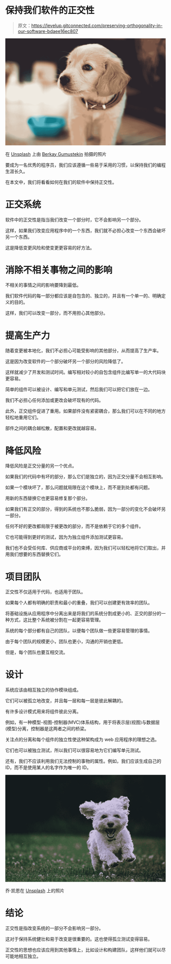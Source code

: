 # 保持我们软件的正交性

> 原文：<https://levelup.gitconnected.com/preserving-orthogonality-in-our-software-bdaee16ec807>

![](img/43d1111d369b75125cef29d061880095.png)

在 [Unsplash](https://unsplash.com?utm_source=medium&utm_medium=referral) 上由 [Berkay Gumustekin](https://unsplash.com/@berkaygumustekin?utm_source=medium&utm_medium=referral) 拍摄的照片

要成为一名优秀的程序员，我们应该遵循一些易于采用的习惯，以保持我们的编程生涯长久。

在本文中，我们将看看如何在我们的软件中保持正交性。

# 正交系统

软件中的正交性是指当我们改变一个部分时，它不会影响另一个部分。

这样，如果我们改变应用程序中的一个东西，我们就不必担心改变一个东西会破坏另一个东西。

这是降低变更风险和使变更更容易的好方法。

# 消除不相关事物之间的影响

不相关的事情之间的影响要降到最低。

我们软件代码的每一部分都应该是自包含的、独立的，并且有一个单一的、明确定义的目的。

这样，我们可以改变一部分，而不用担心其他部分。

# 提高生产力

随着变更被本地化，我们不必担心可能受影响的其他部分，从而提高了生产率。

这是因为改变软件的一个部分破坏另一个部分的风险降低了。

这样就减少了开发和测试时间。编写相对较小的自包含组件比编写单一的大代码块更容易。

简单的组件可以被设计、编写和单元测试，然后我们可以把它们放在一边。

我们不必担心任何添加或更改会破坏现有的代码。

此外，正交组件促进了重用。如果部件没有紧密耦合，那么我们可以在不同的地方轻松地重用它们。

部件之间的耦合越松散，配置和更改就越容易。

# 降低风险

降低风险是正交分量的另一个优点。

如果我们的代码中有坏的部分，那么它们是独立的，因为正交分量不会相互影响。

如果一个模块坏了，那么问题就局限在这个模块上，而不是到处都有问题。

用新的东西替换它也更容易修复那个部分。

如果我们有正交的部分，得到的系统也不那么脆弱，因为一部分的变化不会破坏另一部分。

任何不好的更改都局限于被更改的部分，而不是依赖于它的多个组件。

它也可能得到更好的测试，因为为独立组件添加测试更容易。

我们也不会受任何库、供应商或平台的束缚，因为我们可以轻松地将它们取出，并用我们想要的东西替换它们。

# 项目团队

正交性不仅适用于代码，也适用于团队。

如果每个人都有明确的职责和最小的重叠，我们可以创建更有效率的团队。

将基础设施从应用程序中分离出来是将我们的系统分割成更小的、正交的部分的一种方式，这比整个系统被分割在一起更容易管理。

系统的每个部分都有自己的团队，以便每个团队做一些更容易管理的事情。

由于每个团队的规模更小，团队也更小，沟通的开销也更低。

但是，每个团队也要互相交流。

# 设计

系统应该由相互独立的协作模块组成。

它们可以被孤立地改变，并且每一层和每一层是彼此解耦的。

有许多设计模式用来将组件彼此分离。

例如，有一种模型-视图-控制器(MVC)体系结构，用于将表示层(视图)与数据层(模型)分离，控制器是这两者之间的桥梁。

关注点的分离和每个组件的独立性使这种架构成为 web 应用程序的理想之选。

它们也可以被独立测试，所以我们可以很容易地为它们编写单元测试。

还有，我们不应该利用我们无法控制的事物的属性。例如，我们应该生成自己的 ID，而不是使用某人的名字作为唯一的 ID。

![](img/00af3372ff676cc6f516a0a58ff2caea.png)

乔·凯恩在 [Unsplash](https://unsplash.com?utm_source=medium&utm_medium=referral) 上的照片

# 结论

正交性是指改变系统的一部分不会影响另一部分。

这对于保持系统健壮和易于改变是很重要的。这也使得孤立测试变得容易。

正交性的思想也应该应用到其他事情上，比如设计和构建团队，这样他们就可以尽可能地相互独立。
